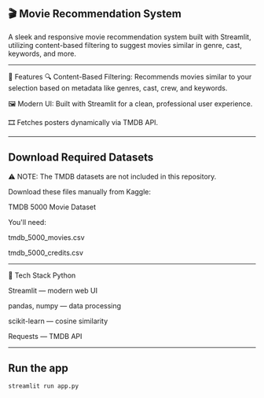 ## 🎬 Movie Recommendation System 

A sleek and responsive movie recommendation system built with Streamlit, utilizing content-based filtering to suggest movies similar in genre, cast, keywords, and more.

---

🚀 Features
🔍 Content-Based Filtering: Recommends movies similar to your selection based on metadata like genres, cast, crew, and keywords.

🖼 Modern UI: Built with Streamlit for a clean, professional user experience.

🎞 Fetches posters dynamically via TMDB API.

---

## Download Required Datasets

⚠️ NOTE: The TMDB datasets are not included in this repository.

Download these files manually from Kaggle:

TMDB 5000 Movie Dataset

You'll need:

tmdb_5000_movies.csv

tmdb_5000_credits.csv

---

🧠 Tech Stack
Python

Streamlit — modern web UI

pandas, numpy — data processing

scikit-learn — cosine similarity

Requests — TMDB API

---

## Run the app
```bash
streamlit run app.py
```
